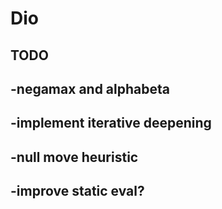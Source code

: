 # Dio
## TODO
## -negamax and alphabeta
## -implement iterative deepening
## -null move heuristic
## -improve static eval?